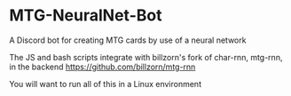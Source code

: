 # MTG-NeuralNet-Bot
A Discord bot for creating MTG cards by use of a neural network

The JS and bash scripts integrate with billzorn's fork of char-rnn, mtg-rnn, in the backend
https://github.com/billzorn/mtg-rnn

You will want to run all of this in a Linux environment
